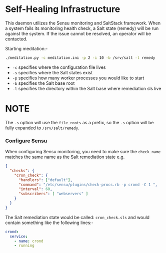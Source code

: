 # Self-Healing Infrastructure
This daemon utilizes the Sensu monitoring and SaltStack framework. When a system
fails its monitoring health check, a Salt state (remedy) will be run against
the system. If the issue cannot be resolved, an operator will be contacted.

Starting meditation:-

```bash
./meditation.py -c meditation.ini -p 2 -i 10 -b /srv/salt -l remedy
```

* `-c` specifies where the configuration file lives
* `-s` specifies where the Salt states exist
* `-p` specifies how many worker processes you would like to start
* `-b` specifies the Salt base root
* `-l` specifies the directory within the Salt base where remediation sls live

NOTE 
====
The `-s` option will use the `file_roots` as a prefix, so the
`-s` option will be fully expanded to `/srv/salt/remedy`.

### Configure Sensu
When configuring Sensu monitoring, you need to make sure the `check_name`
matches the same name as the Salt remediation state e.g.

```json
{
  "checks": {
    "cron_check": {
      "handlers": ["default"],
      "command": "/etc/sensu/plugins/check-procs.rb -p crond -C 1 ",
      "interval": 60,
      "subscribers": [ "webservers" ]
    }
  }
}
```

The Salt remediation state would be called: `cron_check.sls` and would contain
something like the following lines:-

```yaml
crond:
  service:
    - name: crond
    - running
```
